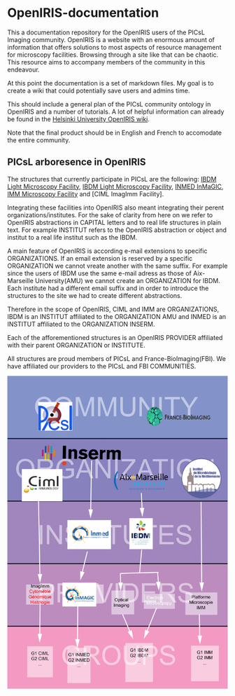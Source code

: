 # OpenIRIS-documentation
This a documentation repository for the OpenIRIS users of the PICsL Imaging community. OpenIRIS is a website with an enormous amount of information that offers solutions to most aspects of resource management for microscopy facilities. Browsing through a site like that can be chaotic. This resource aims to accompany members of the community in this endeavour.

At this point the documentation is a set of markdown files. My goal is to create a wiki that could potentially save users and admins time. 

This should include a general plan of the PICsL community ontology in OpenIRIS and a number of tutorials. A lot of helpful information can already be found in the [Helsinki University OpenIRIS wiki](https://wiki.helsinki.fi/display/OpenIRIS/Open+IRIS).

Note that the final product should be in English and French to accomodate the entire community.

## PICsL arboresence in OpenIRIS

The structures that currently participate in PICsL are the following: [IBDM Light Microscopy Facility](), [IBDM Light Microscopy Facility](), [INMED InMaGIC](), [IMM Microscopy Facility]() and [CIML ImagImm Facility].

Integrating these facilities into OpenIRIS also meant integrating their perent organizations/institutes. For the sake of clarity from here on we refer to OpenIRIS abstractions in CAPITAL letters and to real life structures in plain text. For example INSTITUT refers to the OpenIRIS abstraction or object and institut to a real life institut such as the IBDM.

A main feature of OpenIRIS is according e-mail extensions to specific ORGANIZATIONS. If an email extension is reserved by a specific ORGANIZATION we cannot vreate another with the same suffix. For example since the users of IBDM use the same e-mail adress as those of Aix-Marseille University(AMU) we cannot create an ORGANIZATION for IBDM. Each institute had a different email suffix and in order to introduce the structures to the site we had to create different abstractions.

Therefore in the scope of OpenIRIS, CIML and IMM are ORGANIZATIONS, IBDM is an INSTITUT affiliated to the ORGANIZATION AMU and INMED is an INSTITUT affiliated to the ORGANIZATION INSERM.

Each of the afforementioned structures is an OpenIRIS PROVIDER affiliated with their parent ORGANIZATION or INSTITUTE.

All structures are proud members of PICsL and France-BioImaging(FBI). We have affiliated our providers to the PICsL and FBI COMMUNITIES.

![PICsL community on OpenIRIS](finalPLAN2.png)

